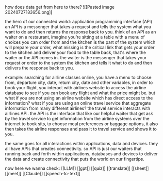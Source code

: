 how does data get from here to there?
![[Pasted image 20240727183656.png]]

the hero of our connected world: application programming interface (API)
an API is a messenger that takes a request and tells the system what you want to do and then returns the response back to you.
think of an API as an waiter on a restaurant, imagine you're sitting at a table with a menu of choices you can order from and the kitchen is the part of the system which will prepare your order, what missing is the critical link that gets your order to the kitchen and deliver your food to the table back, that's where the waiter or the API comes in.
the waiter is the messenger that takes your request or order to the system the kitchen and tells it what to do and then delivers the response back to you.

example:
searching for airline classes online, you have a menu to choose from, departure city, date, return city, date and other variables, in order to book your flight, you interact with airlines website to access the airline database to see if you can book any flight and what the price might be.
but what if you are not using an airline website which has direct access to the information? what if you are using an online travel service that aggregate information from many different airlines? the travel service interacts with airlines API. the API is the interface that like our helpful waiter that get ask by the travel service to get information from the airline systems over the internet to book sits, to choose meal preferences or baggage options, it also then takes the airline responses and pass it to travel service and shows it to you.

the same goes for all interactions within applications, data and devices.
they all have APIs that creates connectivity.
so API is just our waiters that running back and forth within applications, databases and devices to deliver the data and create connectivity that puts the world on our fingertips.

now here we wanna check:
[[LLM]]
[[gpt]]
[[quiz]]
[[translate]]
[[sheet]]
[[meet]]
[[Claude]]
[[speech-to-text]]

